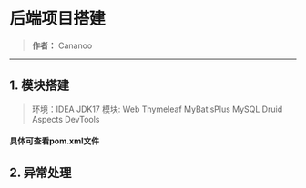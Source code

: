 # 后端项目搭建
> **作者：** Cananoo

---

## 1. 模块搭建
> 环境：IDEA JDK17
> 模块: Web Thymeleaf MyBatisPlus MySQL Druid Aspects DevTools


#### 具体可查看pom.xml文件


## 2. 异常处理


